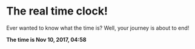 # The real time clock!

Ever wanted to know what the time is? Well, your journey is about to end!

**The time is Nov 10, 2017, 04:58**